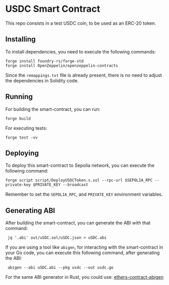 # USDC Smart Contract

This repo consists in a test USDC coin, to be used as an ERC-20 token.

## Installing

To install dependencies, you need to execute the following commands:

```shell
forge install foundry-rs/forge-std
forge install OpenZeppelin/openzeppelin-contracts
```

Since the `remappings.txt` file is already present, there is no need to 
adjust the dependencies in Solidity code.

## Running

For building the smart-contract, you can run:
```shell
forge build
```

For executing tests:
```shell
forge test -vv
```

## Deploying

To deploy this smart-contract to Sepolia network, you can execute the following command:
```shell
forge script script/DeployUSDCToken.s.sol --rpc-url $SEPOLIA_RPC --private-key $PRIVATE_KEY --broadcast
```

Remember to set the `SEPOLIA_RPC`, and `PRIVATE_KEY` environment variables.

## Generating ABI

After building the smart-contract, you can generate the ABI with that command:
```shell
 jq '.abi' out/uSDC.sol/uSDC.json > uSDC.abi
```

If you are using a tool like `abigen`, for interacting with the smart-contract in your
Go code, you can execute this following command, after generating the ABI:
```shell
 abigen --abi uSDC.abi --pkg usdc --out usdc.go
```

For the same ABI generator in Rust, you could use: [ethers-contract-abigen](https://crates.io/crates/ethers-contract-abigen)
